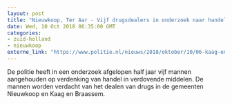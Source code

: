 ```yaml
---
layout: post
title: "Nieuwkoop, Ter Aar - Vijf drugsdealers in onderzoek naar handel aangehouden"
date: Wed, 10 Oct 2018 06:35:00 GMT
categories: 
- zuid-holland 
- nieuwkoop 
externe_link: "https://www.politie.nl/nieuws/2018/oktober/10/06-kaag-en-braassem-vijf-drugsdealers-in-onderzoek-naar-handel-aangehouden.html"
---
```


De politie heeft in een onderzoek afgelopen half jaar vijf mannen aangehouden op verdenking van handel in verdovende middelen. De mannen worden verdacht van het dealen van drugs in de gemeenten Nieuwkoop en Kaag en Braassem.

